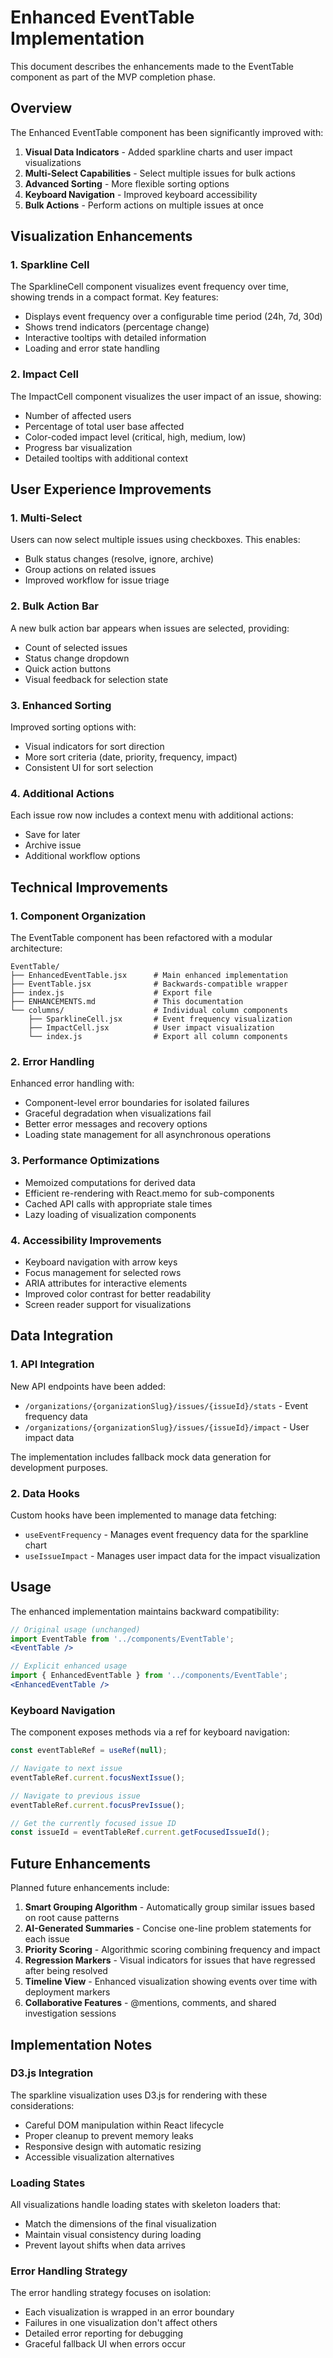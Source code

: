 # Enhanced EventTable Implementation

This document describes the enhancements made to the EventTable component as part of the MVP completion phase.

## Overview

The Enhanced EventTable component has been significantly improved with:

1. **Visual Data Indicators** - Added sparkline charts and user impact visualizations
2. **Multi-Select Capabilities** - Select multiple issues for bulk actions
3. **Advanced Sorting** - More flexible sorting options
4. **Keyboard Navigation** - Improved keyboard accessibility
5. **Bulk Actions** - Perform actions on multiple issues at once

## Visualization Enhancements

### 1. Sparkline Cell

The SparklineCell component visualizes event frequency over time, showing trends in a compact format. Key features:

- Displays event frequency over a configurable time period (24h, 7d, 30d)
- Shows trend indicators (percentage change)
- Interactive tooltips with detailed information
- Loading and error state handling

### 2. Impact Cell

The ImpactCell component visualizes the user impact of an issue, showing:

- Number of affected users
- Percentage of total user base affected
- Color-coded impact level (critical, high, medium, low)
- Progress bar visualization
- Detailed tooltips with additional context

## User Experience Improvements

### 1. Multi-Select

Users can now select multiple issues using checkboxes. This enables:
- Bulk status changes (resolve, ignore, archive)
- Group actions on related issues
- Improved workflow for issue triage

### 2. Bulk Action Bar

A new bulk action bar appears when issues are selected, providing:
- Count of selected issues
- Status change dropdown
- Quick action buttons
- Visual feedback for selection state

### 3. Enhanced Sorting

Improved sorting options with:
- Visual indicators for sort direction
- More sort criteria (date, priority, frequency, impact)
- Consistent UI for sort selection

### 4. Additional Actions

Each issue row now includes a context menu with additional actions:
- Save for later
- Archive issue
- Additional workflow options

## Technical Improvements

### 1. Component Organization

The EventTable component has been refactored with a modular architecture:

```
EventTable/
├── EnhancedEventTable.jsx      # Main enhanced implementation
├── EventTable.jsx              # Backwards-compatible wrapper
├── index.js                    # Export file
├── ENHANCEMENTS.md             # This documentation
└── columns/                    # Individual column components
    ├── SparklineCell.jsx       # Event frequency visualization
    ├── ImpactCell.jsx          # User impact visualization
    └── index.js                # Export all column components
```

### 2. Error Handling

Enhanced error handling with:
- Component-level error boundaries for isolated failures
- Graceful degradation when visualizations fail
- Better error messages and recovery options
- Loading state management for all asynchronous operations

### 3. Performance Optimizations

- Memoized computations for derived data
- Efficient re-rendering with React.memo for sub-components
- Cached API calls with appropriate stale times
- Lazy loading of visualization components

### 4. Accessibility Improvements

- Keyboard navigation with arrow keys
- Focus management for selected rows
- ARIA attributes for interactive elements
- Improved color contrast for better readability
- Screen reader support for visualizations

## Data Integration

### 1. API Integration

New API endpoints have been added:
- `/organizations/{organizationSlug}/issues/{issueId}/stats` - Event frequency data
- `/organizations/{organizationSlug}/issues/{issueId}/impact` - User impact data

The implementation includes fallback mock data generation for development purposes.

### 2. Data Hooks

Custom hooks have been implemented to manage data fetching:
- `useEventFrequency` - Manages event frequency data for the sparkline chart
- `useIssueImpact` - Manages user impact data for the impact visualization

## Usage

The enhanced implementation maintains backward compatibility:

```jsx
// Original usage (unchanged)
import EventTable from '../components/EventTable';
<EventTable />

// Explicit enhanced usage
import { EnhancedEventTable } from '../components/EventTable';
<EnhancedEventTable />
```

### Keyboard Navigation

The component exposes methods via a ref for keyboard navigation:

```jsx
const eventTableRef = useRef(null);

// Navigate to next issue
eventTableRef.current.focusNextIssue();

// Navigate to previous issue
eventTableRef.current.focusPrevIssue();

// Get the currently focused issue ID
const issueId = eventTableRef.current.getFocusedIssueId();
```

## Future Enhancements

Planned future enhancements include:

1. **Smart Grouping Algorithm** - Automatically group similar issues based on root cause patterns
2. **AI-Generated Summaries** - Concise one-line problem statements for each issue
3. **Priority Scoring** - Algorithmic scoring combining frequency and impact
4. **Regression Markers** - Visual indicators for issues that have regressed after being resolved
5. **Timeline View** - Enhanced visualization showing events over time with deployment markers
6. **Collaborative Features** - @mentions, comments, and shared investigation sessions

## Implementation Notes

### D3.js Integration

The sparkline visualization uses D3.js for rendering with these considerations:
- Careful DOM manipulation within React lifecycle
- Proper cleanup to prevent memory leaks
- Responsive design with automatic resizing
- Accessible visualization alternatives

### Loading States

All visualizations handle loading states with skeleton loaders that:
- Match the dimensions of the final visualization
- Maintain visual consistency during loading
- Prevent layout shifts when data arrives

### Error Handling Strategy

The error handling strategy focuses on isolation:
- Each visualization is wrapped in an error boundary
- Failures in one visualization don't affect others
- Detailed error reporting for debugging
- Graceful fallback UI when errors occur
